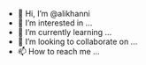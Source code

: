 - 👋 Hi, I’m @alikhanni
- 👀 I’m interested in ...
- 🌱 I’m currently learning ...
- 💞️ I’m looking to collaborate on ...
- 📫 How to reach me ...

<!---
alikhanni/alikhanni is a ✨ special ✨ repository because its `README.md` (this file) appears on your GitHub profile.
You can click the Preview link to take a look at your changes.
--->
